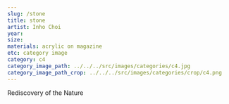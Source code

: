 ```yaml
---
slug: /stone
title: stone
artist: Inho Choi
year:
size:
materials: acrylic on magazine
etc: category image
category: c4
category_image_path: ../../../src/images/categories/c4.jpg
category_image_path_crop: ../../../src/images/categories/crop/c4.png
---
```


Rediscovery of the Nature
